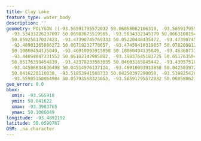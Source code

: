 ```yaml
---
title: Clay Lake
feature_type: water_body
description: ''
geometry: POLYGON ((-93.56591795572032 50.06058062106319, -93.56591795572032 50.06542929504229,
  -93.53433226237097 50.06983675519565, -93.5034332145179 50.06631081947529, -93.49794005045793
  50.05925817037423, -93.47390745769333 50.05220448435472, -93.47390745769333 50.06719232770657,
  -93.48901365886272 50.06719232770657, -93.47459410319857 50.07820981366668, -93.47390745769333
  50.10860494135049, -93.46910093913858 50.10860494135049, -93.46360777506963 50.07820981366668,
  -93.44094847331552 50.06102142985882, -93.39837645183725 50.05176359454839, -93.41485594402616
  50.05176359454839, -93.42378233563035 50.04603165845442, -93.43957518230502 50.04955908475729,
  -93.44506834636498 50.04514976137124, -93.46910093913858 50.04250397290058, -93.48558043131851
  50.0416220110038, -93.51853941568733 50.04250397290058, -93.53982542643095 50.04603165845442,
  -93.55905150064984 50.05793568323053, -93.56591795572032 50.06058062106319))
geo_error: 0.0
bbox:
  xmin: -93.565918
  ymin: 50.041622
  xmax: -93.3983765
  ymax: 50.1086049
longitude: -93.4892192
latitude: 50.0590767
OSM: .na.character
---
```

